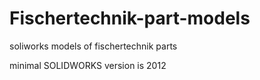 # Fischertechnik-part-models
soliworks models of fischertechnik parts

minimal SOLIDWORKS version is 2012
